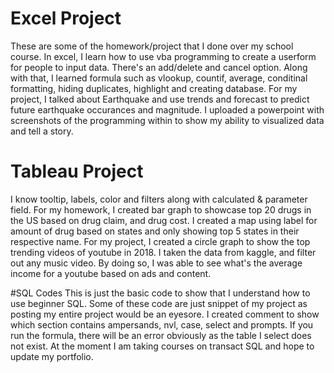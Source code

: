 # Excel Project
These are some of the homework/project that I done over my school course. In excel, I learn how to use vba programming to create a userform for people to input data. There's an add/delete and cancel option. Along with that, I learned formula such as vlookup, countif, average, conditinal formatting, hiding duplicates, highlight and creating database. For my project, I talked about Earthquake and use trends and forecast to predict future earthquake occurances and magnitude. I uploaded a powerpoint with screenshots of the programming within to show my ability to visualized data and tell a story.
# Tableau Project
I know tooltip, labels, color and filters along with calculated & parameter field. For my homework, I created bar graph to showcase top 20 drugs in the US based on drug claim, and drug cost. I created a map using label for amount of drug based on states and only showing top 5 states in their respective name. 
For my project, I created a circle graph to show the top trending videos of youtube in 2018. I taken the data from kaggle, and filter out any music video. By doing so, I was able to see what's the average income for a youtube based on ads and content. 

#SQL Codes
This is just the basic code to show that I understand how to use beginner SQL. Some of these code are just snippet of my project as posting my entire project would be an eyesore. I created comment to show which section contains ampersands, nvl, case, select and prompts. If you run the formula, there will be an error obviously as the table I select does not exist. At the moment I am taking courses on transact SQL and hope to update my portfolio.
